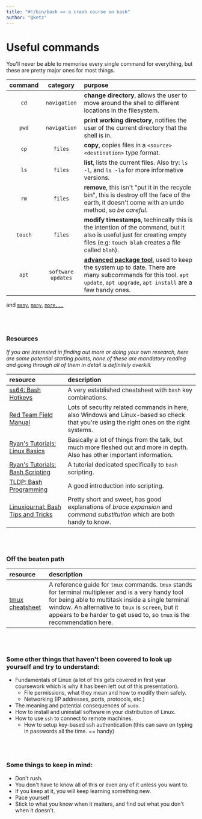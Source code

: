 ```yaml
---
title: "#!/bin/bash => a crash course on bash"
author: "@ketz"
---
```


# Useful commands

You'll never be able to memorise every single command for everything, but these are pretty major ones for most things.

| command | category | purpose |
|:-------:|:--------:|:--------|
| `cd` | `navigation` | **change directory**, allows the user to move around the shell to different locations in the filesystem. |
| `pwd` | `navigation` | **print working directory**, notifies the user of the current directory that the shell is in. |
| `cp` | `files` | **copy**, copies files in a `<source>` `<destination>` type format. |
| `ls` | `files` | **list**, lists the current files. Also try: `ls -l`, and `ls -la` for more informative versions. |
| `rm` | `files` | **remove**, this isn't "put it in the recycle bin", this is destroy off the face of the earth, it doesn't come with an undo method, so _be careful_. |
| `touch` | `files` | **modify timestamps**, techincally this is the intention of the command, but it also is useful just for creating empty files (e.g: `touch blah` creates a file called `blah`). |
| `apt` | `software` `updates` | [**advanced package tool**](https://manpages.ubuntu.com/manpages/xenial/en/man8/apt.8.html), used to keep the system up to date. There are many subcommands for this tool. `apt update`, `apt upgrade`, `apt install` are a few handy ones. |

and [`many`](https://www.tecmint.com/51-useful-lesser-known-commands-for-linux-users/), [`many`](https://fossbytes.com/a-z-list-linux-command-line-reference/), [`more...`](https://www.howtoforge.com/linux-commands/)

<br/><br/>

### Resources

_If you are interested in finding out more or doing your own research, here are some potential starting points, none of these are mandatory reading and going through all of them in detail is definitely overkill._

| resource | description |
|:--|:--|
| [ss64: Bash Hotkeys](https://ss64.com/bash/syntax-keyboard.html) | A very established cheatsheet with `bash` key combinations. |
| [Red Team Field Manual](https://doc.lagout.org/rtfm-red-team-field-manual.pdf) | Lots of security related commands in here, also Windows and Linux-based so check that you're using the right ones on the right systems. |
| [Ryan's Tutorials: Linux Basics](https://ryanstutorials.net/linuxtutorial/) | Basically a lot of things from the talk, but much more fleshed out and more in depth. Also has other important information. |
| [Ryan's Tutorials: Bash Scripting](https://ryanstutorials.net/bash-scripting-tutorial/) | A tutorial dedicated specifically to `bash` scripting. |
| [TLDP: Bash Programming](http://tldp.org/HOWTO/Bash-Prog-Intro-HOWTO.html) | A good introduction into scripting. |
| [Linuxjournal: Bash Tips and Tricks](https://www.linuxjournal.com/article/7385) | Pretty short and sweet, has good explanations of _brace expansion_ and _command substitution_ which are both handy to know. |

<br/><br/>

### Off the beaten path

| resource | description |
|:--|:--|
| [tmux cheatsheet](https://tmuxcheatsheet.com/) | A reference guide for `tmux` commands. `tmux` stands for terminal multiplexer and is a very handy tool for being able to multitask inside a single terminal window. An alternative to `tmux` is `screen`, but it appears to be harder to get used to, so `tmux` is the recommendation here.

<br/><br/>

### Some other things that haven't been covered to look up yourself and try to understand:
- Fundamentals of Linux (a lot of this gets covered in first year coursework which is why it has been left out of this presentation).
  - File permissions, what they mean and how to modify them safely.
  - Networking (IP addresses, ports, protocols, etc.)
- The meaning and potential consequences of `sudo`.
- How to install and uninstall software in your distribution of Linux.
- How to use `ssh` to connect to remote machines.
  - How to setup key-based ssh authentication (this can save on typing in passwords all the time. == handy)

<br/><br/>

### Some things to keep in mind:
- Don't rush.
- You don't have to know all of this or even any of it unless you want to.
- If you keep at it, you will keep learning something new.
- Pace yourself
- Stick to what you know when it matters, and find out what you don't when it doesn't.
